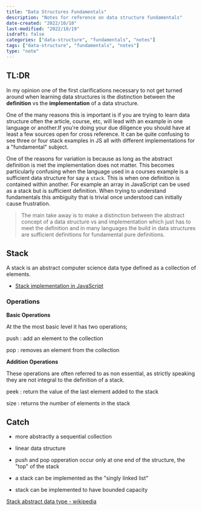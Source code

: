 ```yaml
---
title: "Data Structures Fundamentals"
description: "Notes for reference on data structure fundamentals"
date-created: "2022/10/18"
last-modified: "2022/10/19"
isdraft: false
categories: ["data-structure", "fundamentals", "notes"]
tags: ["data-structure", "fundamentals", "notes"]
type: "note"
---
```


## TL:DR

In my opinion one of the first clarifications necessary to not get turned around when learning data structures is the distinction between the **definition** vs the **implementation** of a data structure.

One of the many reasons this is important is if you are trying to learn data structure often the article, course, etc, will lead with an example in one language or another.If you're doing your due diligence you should have at least a few sources open for cross reference. It can be quite confusing to see three or four stack examples in JS all with different implementations for a "fundamental" subject.

One of the reasons for variation is because as long as the abstract definition is met the implementation does not matter. This becomes particularly confusing when the language used in a courses example is a sufficient data structure for say a `stack`. This is when one definition is contained within another. For example an array in JavaScript can be used as a stack but is sufficient definition. When trying to understand fundamentals this ambiguity that is trivial once understood can initially cause frustration.

> The main take away is to make a distinction between the abstract concept of a data structure vs and implementation which just has to meet the definition and in many languages the build in data structures are sufficient definitions for fundamental pure definitions.

## Stack

A stack is an abstract computer science data type defined as a collection of elements.

- [Stack implementation in JavaScript](/notes/data-structures-in-javascript)

### Operations

**Basic Operations**

At the the most basic level it has two operations;

push
: add an element to the collection

pop
: removes an element from the collection

**Addition Operations**

These operations are often referred to as non essential, as strictly speaking they are not integral to the definition of a stack.

peek
: return the value of the last element added to the stack

size
: returns the number of elements in the stack

## Catch

- more abstractly a sequential collection
- linear data structure
- push and pop opperation occur only at one end of the structure, the "top" of the stack

- a stack can be implemented as the "singly linked list"
- stack can be implemented to have bounded capacity

[Stack abstract data type - wikipedia](<https://en.wikipedia.org/wiki/Stack_(abstract_data_type)>)
